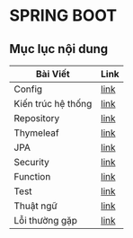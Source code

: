 # SPRING BOOT

## Mục lục nội dung

| Bài Viết           | Link              |
| ------------------ | ----------------- |
| Config             | [link](Day001.md) |
| Kiến trúc hệ thống | [link](Day002.md) |
| Repository         | [link][day8]      |
| Thymeleaf          | [link][day2]      |
| JPA                | [link][day3]      |
| Security           | [link][day9]      |
| Function           | [link][day4]      |
| Test               | [link][day5]      |
| Thuật ngữ          | [link][day6]      |
| Lỗi thường gặp     | [link][day7]      |

[day0]: Day0.md
[day1]: Day1.md
[day2]: Day2.md
[day3]: Day3.md
[day4]: Day4.md
[day5]: Day5.md
[day6]: Day6.md
[day7]: Day7.md
[day8]: Day8.md
[day9]: Day9.md
